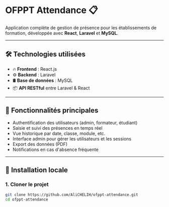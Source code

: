 # OFPPT Attendance 📋

Application complète de gestion de présence pour les établissements de formation, développée avec **React**, **Laravel** et **MySQL**.

---

## 🛠️ Technologies utilisées

- 🔥 **Frontend** : React.js
- ⚙️ **Backend** : Laravel 
- 🛢️ **Base de données** : MySQL
- 📦 **API RESTful** entre Laravel & React

---

## 📸 Fonctionnalités principales

- Authentification des utilisateurs (admin, formateur, étudiant)
- Saisie et suivi des présences en temps réel
- Vue historique par date, classe, module, etc.
- Interface admin pour gérer les utilisateurs et les sessions
- Export des données (PDF)
- Notifications en cas d'absence fréquente

---

## 🚀 Installation locale

### 1. Cloner le projet

```bash
git clone https://github.com/AliCHELIH/ofppt-attendance.git
cd ofppt-attendance
